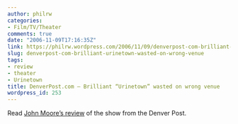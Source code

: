 ```yaml
---
author: philrw
categories:
- Film/TV/Theater
comments: true
date: "2006-11-09T17:16:35Z"
link: https://philrw.wordpress.com/2006/11/09/denverpost-com-brilliant-urinetown-wasted-on-wrong-venue/
slug: denverpost-com-brilliant-urinetown-wasted-on-wrong-venue
tags:
- review
- theater
- Urinetown
title: DenverPost.com – Brilliant “Urinetown” wasted on wrong venue
wordpress_id: 253
---
```


Read [John Moore’s review](http://www.denverpost.com/theater/ci_4625274) of the show from the Denver Post.
